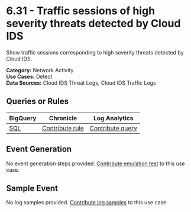 # 6.31 - Traffic sessions of high severity threats detected by Cloud IDS
Show traffic sessions corresponding to high severity threats detected by Cloud IDS.


**Category:** Network Activity
</br>
**Use Cases:** Detect
</br>
**Data Sources:** Cloud IDS Threat Logs, Cloud IDS Traffic Logs
</br>



## Queries or Rules
BigQuery | Chronicle | Log Analytics
--- | --- | ---
[SQL](../../backends/bigquery/sql/6_31_traffic_sessions_of_high_severity_threats_detected_by_cloud_IDS.sql) | [Contribute rule](../../CONTRIBUTING.md) | [Contribute query](../../CONTRIBUTING.md)

## Event Generation
No event generation steps provided. [Contribute emulation test](../../CONTRIBUTING.md) to this use case.

## Sample Event
No log samples provided. [Contribute log samples](../../CONTRIBUTING.md) to this use case.

